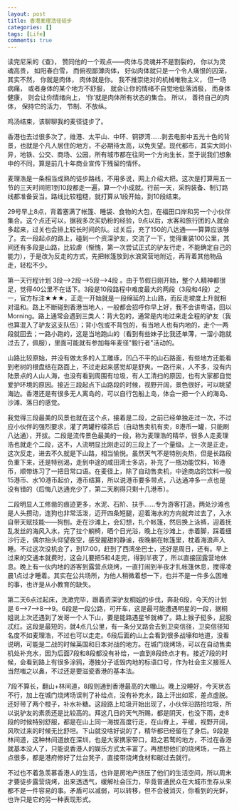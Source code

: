 ```yaml
---
layout: post
title: 香港麦理浩径徒步
categories: []
tags: [Life]
comments: true
---
```



读完尼采的《查》， 赞同他的一个观点——肉体与灵魂并不是割裂的， 你以为灵魂高贵， 如阳春白雪， 而俯视鄙薄肉体， 好似肉体就只是一个令人痛恨的囚笼， 其实不然， 你就是肉体， 肉体就是你。 我不推崇绝对的机械唯物主义， 但一场病痛， 或者身体的某个地方不舒服， 就会让你的情绪不自觉地低落消极， 而身体健康， 则会让你情绪向上， ‘你’就是肉体所有状态的集合。 所以， 善待自己的肉体， 保持它的活力， 节制、不放纵。 
 
鸡汤结束，该聊聊我的麦径徒步了。

香港也去过很多次了，维港、太平山、中环、铜锣湾......剥去电影中五光十色的背景，也就是个凡人居住的地方，不必期待太高，以免失望。现代都市，其实大同小异，地铁、公交、商场、公园，所有城市都在往同一个方向生长，至于说我们想象中的不同，算是前几十年商业宣传下残留的情怀。

麦理浩是一条相当成熟的徒步路线，不用多说，网上介绍大把。这次是打算用五一节的三天时间把1到10段都走一遍，算一个小成就。行前一天，采购装备、制订路线都准备妥当。路线比较粗糙，就打算从1段开始，到10段结束。

29号早上8点，背着塞满了帐篷、睡袋、食物的大包，在福田口岸和另一个小伙伴集合。这个点还可以，据我多次买奶粉的经验，9点以后，水客和旅行团的人就会多起来，过关也会排上较长时间的队。过关后，充了150的八达通——算算应该够了。去一段起点的路上，碰到一个资深驴友，交流了一下，觉得重装100公里，其间还有多段是山路，比较虐（惭愧，第一次尝试正式的驴友行走，不能确定自己的能力），于是改为反走的方式，先把帐篷放到水浪窝营地附近，再背着其他物品走，轻松不少。

第一天行程计划 3段-->2段-->5段-->4段 。由于节假日刚开始，整个人精神都很足，觉得40公里不在话下。3段是10段路程中难度最大的两段（3段和4段）之一，官方标注★★★，正走一开始就是一段绵延的上山路，而反走坡度上升就相对温和。路上不断碰到香港当地人，一般都会招呼你早上好，我不会讲粤语，回以 Morning。路上通常会遇到三类人：背大包的，通常是内地过来走全程的驴友（我也算混入了驴友这支队伍）；背小包或不背包的，有当地人也有内地的，走个一两段就回去；一路小跑的，这是当地跑山的（看到有些妹子比我还单薄，一溜小跑就过去了，佩服），里面可能就有参加每年麦径"毅行者"活动的。

山路比较原始，并没有做太多的人工雕琢，凹凸不平的山石路面，有些地方还能看到老树的根盘结在路面上，不过走起来感觉却是舒爽。一路行来，人不多，没有内陆景点的人山人海，也没有看到周围有垃圾，有人工清扫的原因，也有大家都自觉爱护环境的原因。接近三段起点下山路段的时候，视野开阔，景色很好，可以眺望海边。香港还是有很多无人离岛的，可以自行包船上岛，体会一把一个人的海岛、沙滩、落日的感觉。


我觉得三段最美的风景也就在这个点，接着是二段，之前已经单独走过一次，不过应小伙伴的强烈要求，灌了两罐柠檬茶后（自动售卖机有卖，8港币一罐，只能刷八达通），开拔。二段是流传景色最美的一段，称为麦理浩的精华，很多人走麦理浩也就走个二段，这不，人流明显比刚走过的三段上了一个量级。上一次是正走，这次反走，进去不久就是下山路，相当愉悦。虽然天气不是特别炎热，但是长路段负重下来，还是特别渴，走到中途的咸田湾士多店，补充了一瓶功能饮料，16港币，顺带练习了一把日常口语。在麦径上，除了自动售卖机，中途商店的饮料一般15港币、水10港币起价，港币结算，所以说港币要多带点，八达通冲多一点也是没有错的（后悔八达通充少了，第二天刷得只剩十几港币）。

二段明显人工修凿的痕迹更多，水泥、石阶、扶手......专为游客打造。两处沙滩也是人头攒动，连狗也非常活泼，迈开四条短腿，迎着海水的方向就奔过去了，入水自带天赋技能——狗刨。走在沙滩上，会幻想，扎个帐篷，然后换上泳裤，迎着抚乱发丝的海风入水，完了拉个躺椅，晒个日光浴，晚上在沙滩上，赤着脚，踩着细沙行走，偶尔抬头仰望夜空，感受腥甜的静谧，夜晚躺在帐篷里，枕着海浪声入睡。不过这次没机会了，到17:00，赶到了西湾坐巴士，还好是周日，还有。早上过来的交通本就费时，这会儿要把5和4走完，得到半夜了，所以直接回露营地休息。晚上有一伙内地的游客到露营点烧烤，一直打闹到半夜才扎帐篷休息，搅得凌晨1点过才睡着。其实在公共场所，为他人稍微着想一下，也并不是一件多么困难的事，也许是从小教育的缺失。

第二天6点过起床，洗漱完毕，跟着资深驴友桐姐的步伐，奔赴6段，今天的计划是 6-->7-->8-->9。6段是一段公路，可开车，这是最可能遭遇明星的一段，据桐姐说上次还遇到了发哥一个人下山，要是能路遇星爷就棒了。路上猴子挺多，屁股忒红。这段是最短的，就4点几公里，有一条分叉路会去到卫奕信径，卫奕信径知名度不如麦理浩，不过也可以走走。6段后面的山上会看到很多战壕和地道，没看说明，可能是二战的时候英国和日本对战的地方。在城门烧烤场，可以在自动售卖机处补充水，因为后面7段和8段都没有补给，一直到8段终点才有。接近7段的时候，会看到路上有很多涂鸦，港独分子诋毁内地的标语口号，作为社会主义接班人当然嗤之以鼻，不过还是要滋瓷香港的基本法。


7段不算长，翻山+林间道，8段则通到香港最高的大帽山。晚上没睡好，今天状态不行，加上在城门烧烤场误判了补给点，没有补充水，路上汗出如浆，差点虚脱。还好带了两个橙子，补水补糖。这段路上垃圾开始出现了，小伙伴沿路捡垃圾，所以说驴友的素质还是比较高的。拜这几日的天气所赐，都是阴天，也没下雨，走8段的时候特别舒服，都是在山上同一海拔高度行走，在山脊上，平缓，视野开阔，风吹过来的时候无比舒坦。下山就没啥好说的了，精华都已经留在了身后。9段是林间道，这种林间道放在深圳，也是大家携家带口，趋之若鹜的地方，不过在香港就基本没人了，只能说香港人的娱乐方式太丰富了。再想想他们的烧烤场，一路上点很多，都是港府修好了灶台凳子，直接带烧烤食材和碳过去就行。

不过也不着急羡慕香港人的生活，也许是房地产挤压了他们的生活空间，所以周末才要徒步露营烧烤，出来透透气，缓解社会压力，毕竟普通民众在大城市生存从来都不是一件容易的事。矛盾可以减弱，可以转移，但不会被消灭，你看到的光鲜，也许只是它的另一种表现形式。